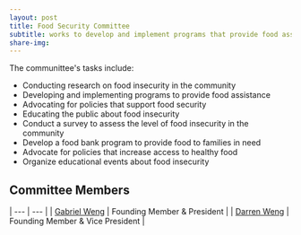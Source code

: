 ```yaml
---
layout: post
title: Food Security Committee
subtitle: works to develop and implement programs that provide food assistance to those in need.
share-img:
---
```


The communittee's tasks include:
- Conducting research on food insecurity in the community
- Developing and implementing programs to provide food assistance
- Advocating for policies that support food security
- Educating the public about food insecurity
- Conduct a survey to assess the level of food insecurity in the community
- Develop a food bank program to provide food to families in need
- Advocate for policies that increase access to healthy food
- Organize educational events about food insecurity


## Committee Members


| --- | --- |
| [Gabriel Weng](https://www.gabrielweng.com) | Founding Member & President |
| [Darren Weng](https://www.darrenweng.com) | Founding Member & Vice President |
